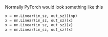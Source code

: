 Normally PyTorch would look something like this

```py
x = nn.Linear(in_sz, out_sz)(inp)
x = nn.Linear(in_sz, out_sz)(x)
x = nn.Linear(in_sz, out_sz)(x)
x = nn.Linear(in_sz, out_sz)(x)
```